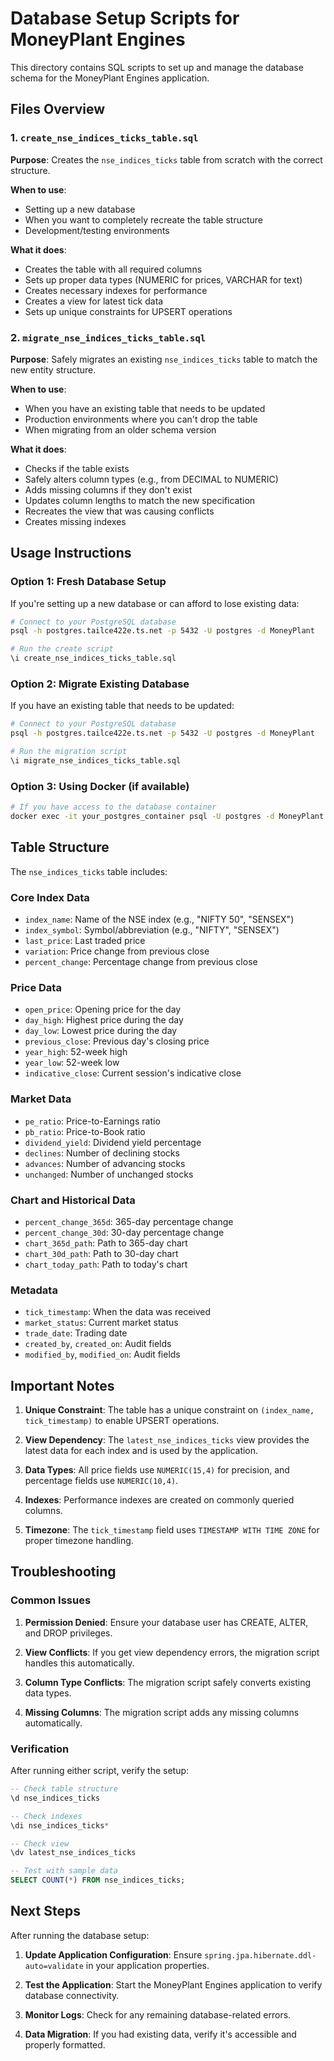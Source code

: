 # Database Setup Scripts for MoneyPlant Engines

This directory contains SQL scripts to set up and manage the database schema for the MoneyPlant Engines application.

## Files Overview

### 1. `create_nse_indices_ticks_table.sql`
**Purpose**: Creates the `nse_indices_ticks` table from scratch with the correct structure.

**When to use**: 
- Setting up a new database
- When you want to completely recreate the table structure
- Development/testing environments

**What it does**:
- Creates the table with all required columns
- Sets up proper data types (NUMERIC for prices, VARCHAR for text)
- Creates necessary indexes for performance
- Creates a view for latest tick data
- Sets up unique constraints for UPSERT operations

### 2. `migrate_nse_indices_ticks_table.sql`
**Purpose**: Safely migrates an existing `nse_indices_ticks` table to match the new entity structure.

**When to use**:
- When you have an existing table that needs to be updated
- Production environments where you can't drop the table
- When migrating from an older schema version

**What it does**:
- Checks if the table exists
- Safely alters column types (e.g., from DECIMAL to NUMERIC)
- Adds missing columns if they don't exist
- Updates column lengths to match the new specification
- Recreates the view that was causing conflicts
- Creates missing indexes

## Usage Instructions

### Option 1: Fresh Database Setup
If you're setting up a new database or can afford to lose existing data:

```bash
# Connect to your PostgreSQL database
psql -h postgres.tailce422e.ts.net -p 5432 -U postgres -d MoneyPlant

# Run the create script
\i create_nse_indices_ticks_table.sql
```

### Option 2: Migrate Existing Database
If you have an existing table that needs to be updated:

```bash
# Connect to your PostgreSQL database
psql -h postgres.tailce422e.ts.net -p 5432 -U postgres -d MoneyPlant

# Run the migration script
\i migrate_nse_indices_ticks_table.sql
```

### Option 3: Using Docker (if available)
```bash
# If you have access to the database container
docker exec -it your_postgres_container psql -U postgres -d MoneyPlant -f /path/to/script.sql
```

## Table Structure

The `nse_indices_ticks` table includes:

### Core Index Data
- `index_name`: Name of the NSE index (e.g., "NIFTY 50", "SENSEX")
- `index_symbol`: Symbol/abbreviation (e.g., "NIFTY", "SENSEX")
- `last_price`: Last traded price
- `variation`: Price change from previous close
- `percent_change`: Percentage change from previous close

### Price Data
- `open_price`: Opening price for the day
- `day_high`: Highest price during the day
- `day_low`: Lowest price during the day
- `previous_close`: Previous day's closing price
- `year_high`: 52-week high
- `year_low`: 52-week low
- `indicative_close`: Current session's indicative close

### Market Data
- `pe_ratio`: Price-to-Earnings ratio
- `pb_ratio`: Price-to-Book ratio
- `dividend_yield`: Dividend yield percentage
- `declines`: Number of declining stocks
- `advances`: Number of advancing stocks
- `unchanged`: Number of unchanged stocks

### Chart and Historical Data
- `percent_change_365d`: 365-day percentage change
- `percent_change_30d`: 30-day percentage change
- `chart_365d_path`: Path to 365-day chart
- `chart_30d_path`: Path to 30-day chart
- `chart_today_path`: Path to today's chart

### Metadata
- `tick_timestamp`: When the data was received
- `market_status`: Current market status
- `trade_date`: Trading date
- `created_by`, `created_on`: Audit fields
- `modified_by`, `modified_on`: Audit fields

## Important Notes

1. **Unique Constraint**: The table has a unique constraint on `(index_name, tick_timestamp)` to enable UPSERT operations.

2. **View Dependency**: The `latest_nse_indices_ticks` view provides the latest data for each index and is used by the application.

3. **Data Types**: All price fields use `NUMERIC(15,4)` for precision, and percentage fields use `NUMERIC(10,4)`.

4. **Indexes**: Performance indexes are created on commonly queried columns.

5. **Timezone**: The `tick_timestamp` field uses `TIMESTAMP WITH TIME ZONE` for proper timezone handling.

## Troubleshooting

### Common Issues

1. **Permission Denied**: Ensure your database user has CREATE, ALTER, and DROP privileges.

2. **View Conflicts**: If you get view dependency errors, the migration script handles this automatically.

3. **Column Type Conflicts**: The migration script safely converts existing data types.

4. **Missing Columns**: The migration script adds any missing columns automatically.

### Verification

After running either script, verify the setup:

```sql
-- Check table structure
\d nse_indices_ticks

-- Check indexes
\di nse_indices_ticks*

-- Check view
\dv latest_nse_indices_ticks

-- Test with sample data
SELECT COUNT(*) FROM nse_indices_ticks;
```

## Next Steps

After running the database setup:

1. **Update Application Configuration**: Ensure `spring.jpa.hibernate.ddl-auto=validate` in your application properties.

2. **Test the Application**: Start the MoneyPlant Engines application to verify database connectivity.

3. **Monitor Logs**: Check for any remaining database-related errors.

4. **Data Migration**: If you had existing data, verify it's accessible and properly formatted.

